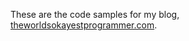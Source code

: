 These are the code samples for my blog, [theworldsokayestprogrammer.com](https://theworldsokayestprogrammer.com/).